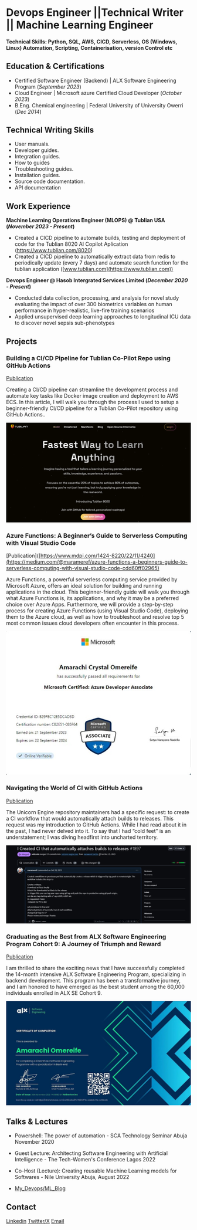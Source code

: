 # Devops Engineer ||Technical Writer || Machine Learning Engineer

#### Technical Skills: Python, SQL, AWS, CICD, Serverless, OS (Windows, Linux) Automation, Scripting, Containerisation, version Control etc

## Education & Certifications
- Certified Software Engineer (Backend) | ALX Software Engineering Program (_September 2023_)								       		
- Cloud Engineer	| Microsoft azure Certified Cloud Developer (_October 2023_)	 			        		
- B.Eng. Chemical engineering | Federal University of University Owerri (_Dec 2014_)

## Technical Writing Skills

- User manuals.
- Developer guides.
- Integration guides.
- How to guides
- Troubleshooting guides.
- Installation guides.
- Source code documentation.
- API documentation


## Work Experience
**Machine Learning Operations Engineer (MLOPS) @ Tublian USA (_November 2023 - Present_)**
- Created a CICD pipeline to automate builds, testing and deployment of code for the Tublian 8020 AI Copilot Aplication (https://www.tublian.com/8020)
- Created a CICD pipeline to automatically extract data from redis to periodically update (every 7 days) and automate search function for the tublian application ([www.tublian.com](https://www.tublian.com))

**Devops Engineer @ Hasob Intergrated Services Limited (_December 2020 - Present_)**
- Conducted data collection, processing, and analysis for novel study evaluating the impact of over 300 biometrics variables on human performance in hyper-realistic, live-fire training scenarios
- Applied unsupervised deep learning approaches to longitudinal ICU data to discover novel sepsis sub-phenotypes

## Projects
### Building a CI/CD Pipeline for Tublian Co-Pilot Repo using GitHub Actions
[Publication](https://medium.com/@marameref/building-a-ci-cd-pipeline-for-tublian-co-pilot-repo-using-github-actions-45ab448454d4)

Creating a CI/CD pipeline can streamline the development process and automate key tasks like Docker image creation and deployment to AWS ECS. In this article, I will walk you through the process I used to setup a beginner-friendly CI/CD pipeline for a Tublian Co-Pilot repository using GitHub Actions..

![Tublian CICD](/assets/img/tublian_cicd.png)

### Azure Functions: A Beginner’s Guide to Serverless Computing with Visual Studio Code
[Publication]([https://www.mdpi.com/1424-8220/22/11/4240](https://medium.com/@marameref/azure-functions-a-beginners-guide-to-serverless-computing-with-visual-studio-code-cdd60ff02965)

Azure Functions, a powerful serverless computing service provided by Microsoft Azure, offers an ideal solution for building and running applications in the cloud. This beginner-friendly guide will walk you through what Azure Functions is, its applications, and why it may be a preferred choice over Azure Apps. Furthermore, we will provide a step-by-step process for creating Azure Functions (using Visual Studio Code), deploying them to the Azure cloud, as well as how to troubleshoot and resolve top 5 most common issues cloud developers often encounter in this process.

![Azure Functions](/assets/img/azure_fxns.png)

### Navigating the World of CI with GitHub Actions
[Publication](https://medium.com/@marameref/my-second-week-at-tublian-internship-navigating-the-world-of-ci-with-github-actions-22571644a0f9)

The Unicorn Engine repository maintainers had a specific request: to create a CI workflow that would automatically attach builds to releases. This request was my introduction to GitHub Actions. While I had read about it in the past, I had never delved into it. To say that I had “cold feet” is an understatement; I was diving headfirst into uncharted territory.

![Azure Functions](/assets/img/unicorn-project.png)

### Graduating as the Best from ALX Software Engineering Program Cohort 9: A Journey of Triumph and Reward
[Publication](https://medium.com/@marameref/graduating-as-the-best-from-alx-software-engineering-program-cohort-9-a-journey-of-triumph-and-cd07cfb4d880)

I am thrilled to share the exciting news that I have successfully completed the 14-month intensive ALX Software Engineering Program, specializing in backend development. This program has been a transformative journey, and I am honored to have emerged as the best student among the 60,000 individuals enrolled in ALX SE Cohort 9.

![My_ALX_CERT](/assets/img/alx_cert.png)

## Talks & Lectures
- Powershell: The power of automation - SCA Technology Seminar Abuja  November 2020
- Guest Lecture: Architecting Software Engineering with Artificial Intelligence - The Tech-Women's Conference Lagos 2022
- Co-Host (Lecture): Creating reusable Machine Learning models for Softwares - Nile University Abuja, August 2022

- [My_Devops/ML_Blog](https://medium.com/@marameref)

## Contact 

[Linkedin](https://www.linkedin.com/in/amarachi-crystal-omereife-416a081a1/)
[Twitter/X](https://twitter.com/marameref)
[Email](Mirrorprojectsltd@gmail.com)


